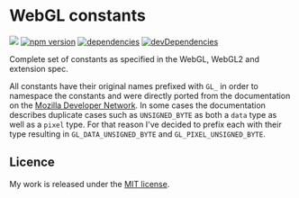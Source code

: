 # WebGL constants

![](http://img.badgesize.io/TimvanScherpenzeel/webgl-constants/master/dist/webgl-constants.cjs.js.svg?compression=gzip&maxAge=60)
[![npm version](https://badge.fury.io/js/%40timvanscherpenzeel%2Fwebgl-constants.svg)](https://badge.fury.io/js/%40timvanscherpenzeel%2Fwebgl-constants)
[![dependencies](https://david-dm.org/timvanscherpenzeel/webgl-constants/webgl-constants.svg)](https://david-dm.org/timvanscherpenzeel/webgl-constants)
[![devDependencies](https://david-dm.org/timvanscherpenzeel/webgl-constants/dev-status.svg)](https://david-dm.org/timvanscherpenzeel/webgl-constants#info=devDependencies)

Complete set of constants as specified in the WebGL, WebGL2 and extension spec.

All constants have their original names prefixed with `GL_` in order to namespace the constants and were directly ported from the documentation on the [Mozilla Developer Network](https://developer.mozilla.org/en-US/docs/Web/API/WebGL_API/Constants). In some cases the documentation describes duplicate cases such as `UNSIGNED_BYTE` as both a `data` type as well as a `pixel` type. For that reason I've decided to prefix each with their type resulting in `GL_DATA_UNSIGNED_BYTE` and `GL_PIXEL_UNSIGNED_BYTE`.

## Licence

My work is released under the [MIT license](https://raw.githubusercontent.com/TimvanScherpenzeel/webgl-constants/master/LICENSE).

